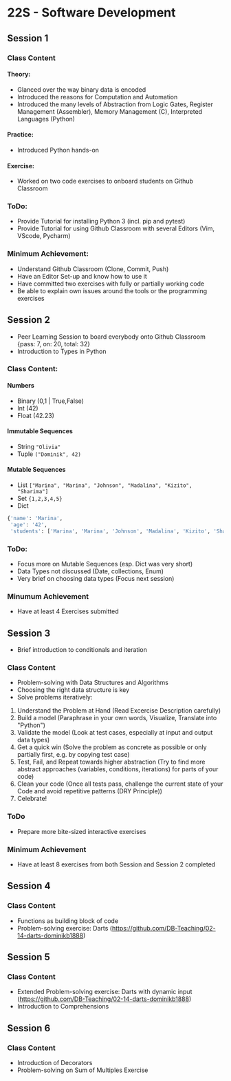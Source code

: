 # 22S - Software Development

## Session 1

### Class Content


#### Theory:

- Glanced over the way binary data is encoded
- Introduced the reasons for Computation and Automation
- Introduced the many levels of Abstraction from Logic Gates, Register Management (Assembler), Memory Management (C), Interpreted Languages (Python)


#### Practice: 

- Introduced Python hands-on


#### Exercise:

- Worked on two code exercises to onboard students on Github Classroom


### ToDo:

- Provide Tutorial for installing Python 3 (incl. pip and pytest)
- Provide Tutorial for using Github Classroom with several Editors (Vim, VScode, Pycharm)


### Minimum Achievement:

- Understand Github Classroom (Clone, Commit, Push)
- Have an Editor Set-up and know how to use it
- Have committed two exercises with fully or partially working code
- Be able to explain own issues around the tools or the programming exercises


## Session 2

- Peer Learning Session to board everybody onto Github Classroom {pass: 7, on: 20, total: 32}
- Introduction to Types in Python


### Class Content:


#### Numbers

- Binary (0,1 | True,False)
- Int (42)
- Float (42.23)


#### Immutable Sequences

- String `"Olivia"`
- Tuple  `("Dominik", 42)`


#### Mutable Sequences

- List `["Marina", "Marina", "Johnson", "Madalina", "Kizito", "Sharima"]`
- Set `{1,2,3,4,5}`
- Dict 

``` python
{'name': 'Marina',
 'age': '42',
 'students': ['Marina', 'Marina', 'Johnson', 'Madalina', 'Kizito', 'Sharima']}
```


### ToDo:

- Focus more on Mutable Sequences (esp. Dict was very short)
- Data Types not discussed (Date, collections, Enum)
- Very brief on choosing data types (Focus next session)


### Minumum Achievement

- Have at least 4 Exercises submitted


## Session 3

- Brief introduction to conditionals and iteration

### Class Content

- Problem-solving with Data Structures and Algorithms
- Choosing the right data structure is key
- Solve problems iteratively:

1. Understand the Problem at Hand (Read Excercise Description carefully)
2. Build a model (Paraphrase in your own words, Visualize, Translate into "Python")
3. Validate the model (Look at test cases, especially at input and output data types)
4. Get a quick win (Solve the problem as concrete as possible or only partially first, e.g. by copying test case)
5. Test, Fail, and Repeat towards higher abstraction (Try to find more abstract approaches (variables, conditions, iterations) for parts of your code)
6. Clean your code (Once all tests pass, challenge the current state of your Code and avoid repetitive patterns (DRY Principle))
7. Celebrate!

### ToDo

- Prepare more bite-sized interactive exercises

### Minimum Achievement

- Have at least 8 exercises from both Session and Session 2 completed


## Session 4

### Class Content

- Functions as building block of code
- Problem-solving exercise: Darts (https://github.com/DB-Teaching/02-14-darts-dominikb1888)


## Session 5

### Class Content

- Extended Problem-solving exercise: Darts with dynamic input (https://github.com/DB-Teaching/02-14-darts-dominikb1888)
- Introduction to Comprehensions


## Session 6

### Class Content

- Introduction of Decorators
- Problem-solving on Sum of Multiples Exercise
